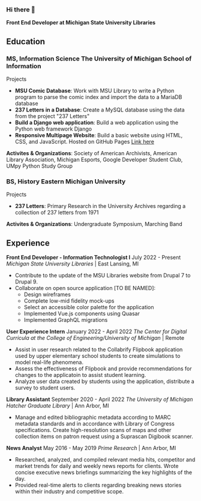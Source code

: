 ### Hi there 👋

**Front End Developer at Michigan State University Libraries**

## Education
### MS, Information Science The University of Michigan School of Information

Projects

- **MSU Comic Database**: Work with MSU Library to write a Python program to parse the comic index and import the data to a MariaDB database
- **237 Letters in a Database**: Create a MySQL database using the data from the project "237 Letters"
- **Build a Django web application**: Build a web application using the Python web framework Django
- **Responsive Multipage Website**: Build a basic website using HTML, CSS, and JavaScript. Hosted on GitHub Pages [Link here](https://svilag.github.io/SI539-portfolio/)

**Activites & Organizations**: Society of American Archivists, American Library Association, Michigan Esports, Google Developer Student Club, UMpy Python Study Group

### BS, History Eastern Michigan University

Projects

- **237 Letters**: Primary Research in the University Archives regarding a collection of 237 letters from 1971

**Activites & Organizations**: Undergraduate Symposium, Marching Band

## Experience
**Front End Developer - Information Technologist I**
July 2022 - Present _Michigan State University Libraries_ | East Lansing, MI
- Contribute to the update of the MSU Libraries website from Drupal 7 to Drupal 9.
- Collaborate on open source application [TO BE NAMED]:
  - Design wireframes
  - Complete low-mid fidelity mock-ups
  - Select an accessible color palette for the application
  - Implemented Vue.js components using Quasar
  - Implemented GraphQL migrations

**User Experience Intern**
January 2022 - April 2022 _The Center for Digital Curricula at the College of Engineering/University of Michigan_ | Remote

- Assist in user research related to the Collabrify Flipbook application used by upper elementary school students to create simulations to model real-life phenomena.
- Assess the effectiveness of Flipbook and provide recommendations for changes to the applicatoin to assist student learning.
- Analyze user data created by students using the application, distribute a survey to student users.

**Library Assistant**
September 2020 - April 2022 _The University of Michigan Hatcher Graduate Library_ | Ann Arbor, MI

- Manage and edited bibliographic metadata according to MARC metadata standards and in accordance with Library of Congress specifications.
Create high-resolution scans of maps and other collection items on patron request using a Suprascan Digibook scanner.

**News Analyst**
May 2016 - May 2019 _Prime Research_ | Ann Arbor, MI

- Researched, analyzed, and compiled relevant media hits, competitor and market trends for daily and weekly news reports for clients.
Wrote concise executive news briefings summarizing the key highlights of the day.
- Provided real-time alerts to clients regarding breaking news stories within their industry and competitive scope.

<!--
**vilagshe/vilagshe** is a ✨ _special_ ✨ repository because its `README.md` (this file) appears on your GitHub profile.

Here are some ideas to get you started:

- 🔭 I’m currently working on ...
- 🌱 I’m currently learning ...
- 👯 I’m looking to collaborate on ...
- 🤔 I’m looking for help with ...
- 💬 Ask me about ...
- 📫 How to reach me: ...
- 😄 Pronouns: ...
- ⚡ Fun fact: ...
-->
